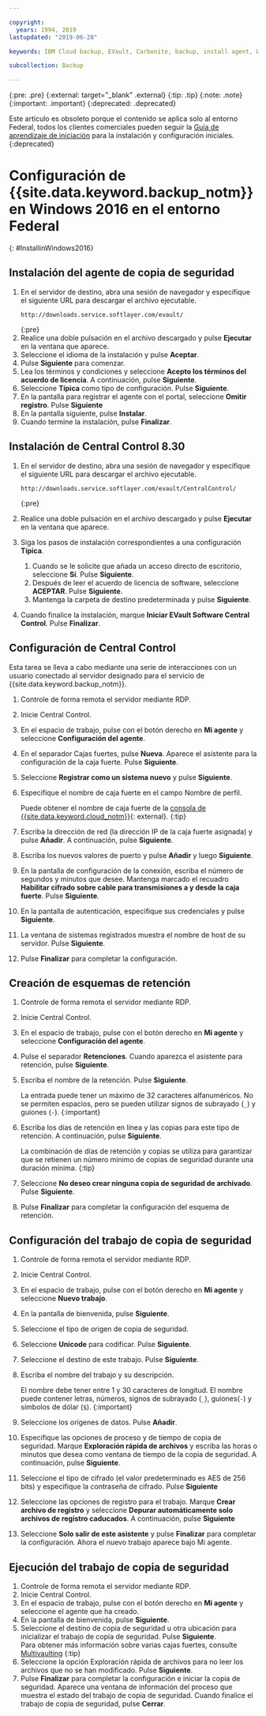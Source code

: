 ```yaml
---

copyright:
  years: 1994, 2019
lastupdated: "2019-06-28"

keywords: IBM Cloud backup, EVault, Carbonite, backup, install agent, Windows

subcollection: Backup

---
```

{:pre: .pre}
{:external: target="_blank" .external}
{:tip: .tip}
{:note: .note}
{:important: .important}
{:deprecated: .deprecated}

Este artículo es obsoleto porque el contenido se aplica solo al entorno Federal, todos los clientes comerciales pueden seguir la [Guía de aprendizaje de iniciación](/docs/infrastructure/Backup?topic=Backup-getting-started#getting-started) para la instalación y configuración iniciales.
{:deprecated}

# Configuración de {{site.data.keyword.backup_notm}} en Windows 2016 en el entorno Federal
{: #InstallinWindows2016}

## Instalación del agente de copia de seguridad

1. En el servidor de destino, abra una sesión de navegador y especifique el siguiente URL para descargar el archivo ejecutable.
   ```
   http://downloads.service.softlayer.com/evault/
   ```
   {:pre}
2. Realice una doble pulsación en el archivo descargado y pulse **Ejecutar** en la ventana que aparece.
3. Seleccione el idioma de la instalación y pulse **Aceptar**.
4. Pulse **Siguiente** para comenzar.
5. Lea los términos y condiciones y seleccione **Acepto los términos del acuerdo de licencia**. A continuación, pulse **Siguiente**.
6. Seleccione **Típica** como tipo de configuración. Pulse **Siguiente**.
7. En la pantalla para registrar el agente con el portal, seleccione **Omitir registro**. Pulse **Siguiente**
8. En la pantalla siguiente, pulse **Instalar**.
9. Cuando termine la instalación, pulse **Finalizar**.

## Instalación de Central Control 8.30

1. En el servidor de destino, abra una sesión de navegador y especifique el siguiente URL para descargar el archivo ejecutable.

   ```
   http://downloads.service.softlayer.com/evault/CentralControl/
   ```
   {:pre}

2. Realice una doble pulsación en el archivo descargado y pulse **Ejecutar** en la ventana que aparece.
3. Siga los pasos de instalación correspondientes a una configuración **Típica**.
   1. Cuando se le solicite que añada un acceso directo de escritorio, seleccione **Sí**. Pulse **Siguiente**.
   2. Después de leer el acuerdo de licencia de software, seleccione **ACEPTAR**. Pulse **Siguiente**.
   3. Mantenga la carpeta de destino predeterminada y pulse **Siguiente**.
4. Cuando finalice la instalación, marque **Iniciar EVault Software Central Control**. Pulse **Finalizar**.


## Configuración de Central Control

Esta tarea se lleva a cabo mediante una serie de interacciones con un usuario conectado al servidor designado para el servicio de {{site.data.keyword.backup_notm}}.

1. Controle de forma remota el servidor mediante RDP.
2. Inicie Central Control.
3. En el espacio de trabajo, pulse con el botón derecho en **Mi agente** y seleccione **Configuración del agente**.
4. En el separador Cajas fuertes, pulse **Nueva**. Aparece el asistente para la configuración de la caja fuerte. Pulse **Siguiente**.
5. Seleccione **Registrar como un sistema nuevo** y pulse **Siguiente**.
6. Especifique el nombre de caja fuerte en el campo Nombre de perfil.

   Puede obtener el nombre de caja fuerte de la [consola de {{site.data.keyword.cloud_notm}}](https://{DomainName}/classic/storage/backup){: external}.
   {:tip}
6. Escriba la dirección de red (la dirección IP de la caja fuerte asignada) y pulse **Añadir**. A continuación, pulse **Siguiente**.
7. Escriba los nuevos valores de puerto y pulse **Añadir** y luego **Siguiente**.
8. En la pantalla de configuración de la conexión, escriba el número de segundos y minutos que desee. Mantenga marcado el recuadro **Habilitar cifrado sobre cable para transmisiones a y desde la caja fuerte**. Pulse **Siguiente**.
9. En la pantalla de autenticación, especifique sus credenciales y pulse **Siguiente**.
10. La ventana de sistemas registrados muestra el nombre de host de su servidor. Pulse **Siguiente**.
11.	Pulse **Finalizar** para completar la configuración.


## Creación de esquemas de retención

1. Controle de forma remota el servidor mediante RDP.
2. Inicie Central Control.
3. En el espacio de trabajo, pulse con el botón derecho en **Mi agente** y seleccione **Configuración del agente**.
4. Pulse el separador **Retenciones**. Cuando aparezca el asistente para retención, pulse **Siguiente**.
5. Escriba el nombre de la retención. Pulse **Siguiente**.<br/>

   La entrada puede tener un máximo de 32 caracteres alfanuméricos. No se permiten espacios, pero se pueden utilizar signos de subrayado (`_`) y guiones (`-`).
   {:important}
6. Escriba los días de retención en línea y las copias para este tipo de retención. A continuación, pulse **Siguiente**.<br/>

   La combinación de días de retención y copias se utiliza para garantizar que se retienen un número mínimo de copias de seguridad durante una duración mínima.
   {:tip}
7. Seleccione **No deseo crear ninguna copia de seguridad de archivado**. Pulse **Siguiente**.
8. Pulse **Finalizar** para completar la configuración del esquema de retención.


## Configuración del trabajo de copia de seguridad

1. Controle de forma remota el servidor mediante RDP.
2. Inicie Central Control.
3. En el espacio de trabajo, pulse con el botón derecho en **Mi agente** y seleccione **Nuevo trabajo**.
4. En la pantalla de bienvenida, pulse **Siguiente**.
5. Seleccione el tipo de origen de copia de seguridad.
6. Seleccione **Unicode** para codificar. Pulse **Siguiente**.
7. Seleccione el destino de este trabajo. Pulse **Siguiente**.
8. Escriba el nombre del trabajo y su descripción.<br/>

   El nombre debe tener entre 1 y 30 caracteres de longitud. El nombre puede contener letras, números, signos de subrayado (`_`), guiones(`-`) y símbolos de dólar (`$`).
   {:important}
9. Seleccione los orígenes de datos. Pulse **Añadir**.
10. Especifique las opciones de proceso y de tiempo de copia de seguridad. Marque **Exploración rápida de archivos** y escriba las horas o minutos que desea como ventana de tiempo de la copia de seguridad. A continuación, pulse **Siguiente**.
11. Seleccione el tipo de cifrado (el valor predeterminado es AES de 256 bits) y especifique la contraseña de cifrado. Pulse **Siguiente**
12. Seleccione las opciones de registro para el trabajo. Marque **Crear archivo de registro** y seleccione **Depurar automáticamente solo archivos de registro caducados**. A continuación, pulse **Siguiente**
13. Seleccione **Solo salir de este asistente** y pulse **Finalizar** para completar la configuración. Ahora el nuevo trabajo aparece bajo Mi agente.


## Ejecución del trabajo de copia de seguridad

1. Controle de forma remota el servidor mediante RDP.
2. Inicie Central Control.
3. En el espacio de trabajo, pulse con el botón derecho en **Mi agente** y seleccione el agente que ha creado.
4. En la pantalla de bienvenida, pulse **Siguiente**.
5. Seleccione el destino de copia de seguridad u otra ubicación para inicializar el trabajo de copia de seguridad. Pulse **Siguiente**.<br/>
   Para obtener más información sobre varias cajas fuertes, consulte [Multivaulting](/docs/infrastructure/Backup?topic=Backup-multivault)
   {:tip}
6. Seleccione la opción Exploración rápida de archivos para no leer los archivos que no se han modificado. Pulse **Siguiente**.
7. Pulse **Finalizar** para completar la configuración e iniciar la copia de seguridad. Aparece una ventana de información del proceso que muestra el estado del trabajo de copia de seguridad. Cuando finalice el trabajo de copia de seguridad, pulse **Cerrar**.
